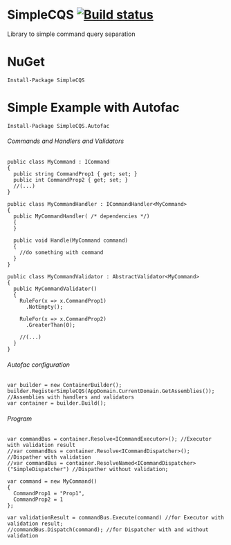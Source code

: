 # SimpleCQS [![Build status](https://ci.appveyor.com/api/projects/status/aneojew2ehsgaijo/branch/master?retina=true)](https://ci.appveyor.com/project/JarosawLeszczyski/simplecqs/branch/master)

Library to simple command query separation



# NuGet
```
Install-Package SimpleCQS
```

# Simple Example with Autofac

```
Install-Package SimpleCQS.Autofac
```
###### Commands and Handlers and Validators
```
public class MyCommand : ICommand
{
  public string CommandProp1 { get; set; }
  public int CommandProp2 { get; set; }
  //(...)
}
  
public class MyCommandHandler : ICommandHandler<MyCommand>
{
  public MyCommandHandler( /* dependencies */)
  {
  }

  public void Handle(MyCommand command)
  {
    //do something with command
  }
}

public class MyCommandValidator : AbstractValidator<MyCommand>
{
  public MyCommandValidator()
  {
    RuleFor(x => x.CommandProp1)
      .NotEmpty();

    RuleFor(x => x.CommandProp2)
      .GreaterThan(0);

    //(...)
  }
}
```
###### Autofac configuration
```
var builder = new ContainerBuilder();
builder.RegisterSimpleCQS(AppDomain.CurrentDomain.GetAssemblies()); //Assemblies with handlers and validators
var container = builder.Build();
```
###### Program
```
var commandBus = container.Resolve<ICommandExecutor>(); //Executor with validation result
//var commandBus = container.Resolve<ICommandDispatcher>(); //Dispather with validation
//var commandBus = container.ResolveNamed<ICommandDispatcher>("SimpleDispatcher") //Dispather without validation;

var command = new MyCommand()
{
  CommandProp1 = "Prop1",
  CommandProp2 = 1
};

var validationResult = commandBus.Execute(command) //for Executor with validation result;
//commandBus.Dispatch(command); //for Dispatcher with and without validation
```

